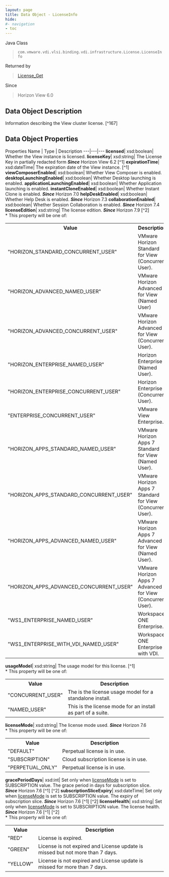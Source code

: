 ```yaml
---
layout: page
title: Data Object - LicenseInfo
hide:
#- navigation
- toc
---
```






Java Class
> `com.vmware.vdi.vlsi.binding.vdi.infrastructure.License.LicenseInfo`

Returned by
> [License_Get](vdi.infrastructure.License.md#get)

Since
> Horizon View 6.0


## Data Object Description

Information describing the View cluster license.
 [^167]



## Data Object Properties
Properties
Name |  Type |  Description
---|---|---
**licensed**|  xsd:boolean|  Whether the View instance is licensed.
**licenseKey**|  xsd:string|  The License Key in partially redacted form  **_Since_** Horizon View 6.2 [^1]
**expirationTime**|  xsd:dateTime|  The expiration date of the View instance. [^1]
**viewComposerEnabled**|  xsd:boolean|  Whether View Composer is enabled.
**desktopLaunchingEnabled**|  xsd:boolean|  Whether Desktop launching is enabled.
**applicationLaunchingEnabled**|  xsd:boolean|  Whether Application launching is enabled.
**instantCloneEnabled**|  xsd:boolean|  Whether Instant Clone is enabled.  **_Since_** Horizon 7.0
**helpDeskEnabled**|  xsd:boolean|  Whether Help Desk is enabled.  **_Since_** Horizon 7.3
**collaborationEnabled**|  xsd:boolean|  Whether Session Collaboration is enabled.  **_Since_** Horizon 7.4
**licenseEdition**|  xsd:string|  The license edition.  **_Since_** Horizon 7.9 [^2]<br>* This property will be one of:<br><table><tr><th>Value</th><th>Description</th></tr><tr><td>"HORIZON_STANDARD_CONCURRENT_USER"</td><td>VMware Horizon Standard for View (Concurrent User).</td></tr><tr><td>"HORIZON_ADVANCED_NAMED_USER"</td><td>VMware Horizon Advanced for View (Named User)</td></tr><tr><td>"HORIZON_ADVANCED_CONCURRENT_USER"</td><td>VMware Horizon Advanced for View (Concurrent User).</td></tr><tr><td>"HORIZON_ENTERPRISE_NAMED_USER"</td><td>Horizon Enterprise (Named User).</td></tr><tr><td>"HORIZON_ENTERPRISE_CONCURRENT_USER"</td><td>Horizon Enterprise (Concurrent User).</td></tr><tr><td>"ENTERPRISE_CONCURRENT_USER"</td><td>VMware View Enterprise.</td></tr><tr><td>"HORIZON_APPS_STANDARD_NAMED_USER"</td><td>VMware Horizon Apps 7 Standard for View (Named User).</td></tr><tr><td>"HORIZON_APPS_STANDARD_CONCURRENT_USER"</td><td>VMware Horizon Apps 7 Standard for View (Concurrent User).</td></tr><tr><td>"HORIZON_APPS_ADVANCED_NAMED_USER"</td><td>VMware Horizon Apps 7 Advanced for View (Named User).</td></tr><tr><td>"HORIZON_APPS_ADVANCED_CONCURRENT_USER"</td><td>VMware Horizon Apps 7 Advanced for View (Concurrent User).</td></tr><tr><td>"WS1_ENTERPRISE_NAMED_USER"</td><td>Workspace ONE Enterprise.</td></tr><tr><td>"WS1_ENTERPRISE_WITH_VDI_NAMED_USER"</td><td>Workspace ONE Enterprise with VDI.</td></tr></table>
**usageModel**|  xsd:string|  The usage model for this license. [^1]<br>* This property will be one of:<br><table><tr><th>Value</th><th>Description</th></tr><tr><td>"CONCURRENT_USER"</td><td>The is the license usage model for a standalone install.</td></tr><tr><td>"NAMED_USER"</td><td>This is the license mode for an install as part of a suite.</td></tr></table>
**licenseMode**|  xsd:string|  The license mode used.  **_Since_** Horizon 7.6<br>* This property will be one of:<br><table><tr><th>Value</th><th>Description</th></tr><tr><td>"DEFAULT"</td><td>Perpetual license is in use.</td></tr><tr><td>"SUBSCRIPTION"</td><td>Cloud subscription license is in use.</td></tr><tr><td>"PERPETUAL_ONLY"</td><td>Perpetual license is in use.</td></tr></table>
**gracePeriodDays**|  xsd:int|  Set only when [licenseMode](vdi.infrastructure.License.LicenseInfo.md#licenseMode) is set to SUBSCRIPTION value. The grace period in days for subscription slice.  **_Since_** Horizon 7.6 [^1] [^2]
**subscriptionSliceExpiry**|  xsd:dateTime|  Set only when [licenseMode](vdi.infrastructure.License.LicenseInfo.md#licenseMode) is set to SUBSCRIPTION value. The expiry of subscription slice.  **_Since_** Horizon 7.6 [^1] [^2]
**licenseHealth**|  xsd:string|  Set only when [licenseMode](vdi.infrastructure.License.LicenseInfo.md#licenseMode) is set to SUBSCRIPTION value. The license health.  **_Since_** Horizon 7.6 [^1] [^2]<br>* This property will be one of:<br><table><tr><th>Value</th><th>Description</th></tr><tr><td>"RED"</td><td>License is expired.</td></tr><tr><td>"GREEN"</td><td>License is not expired and License update is missed but not more than 7 days.</td></tr><tr><td>"YELLOW"</td><td>License is not expired and License update is missed for more than 7 days.</td></tr></table>


 

